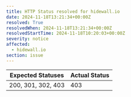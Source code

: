 ```yaml
---
title: HTTP Status resolved for hidewall.io
date: 2024-11-18T13:21:34+00:00Z
resolved: True
resolvedWhen: 2024-11-18T13:21:34+00:00Z
resolvedStartTime: 2024-11-18T10:20:03+00:00Z
severity: notice
affected:
  - hidewall.io
section: issue
---
```


| Expected Statuses | Actual Status  |
|-------------------|----------------|
| 200, 301, 302, 403 | 403 |
